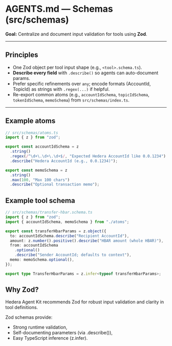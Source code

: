 # AGENTS.md — Schemas (src/schemas)

**Goal:** Centralize and document input validation for tools using **Zod**.

---

## Principles

- One Zod object per tool input shape (e.g., `<tool>.schema.ts`).
- **Describe every field** with `.describe()` so agents can auto-document params.
- Prefer specific refinements over `any`; encode formats (AccountId, TopicId) as strings with `.regex(...)` if helpful.
- Re-export common atoms (e.g., `accountIdSchema`, `topicIdSchema`, `tokenIdSchema`, `memoSchema`) from `src/schemas/index.ts`.

---

## Example atoms

```ts
// src/schemas/atoms.ts
import { z } from "zod";

export const accountIdSchema = z
  .string()
  .regex(/^\d+\.\d+\.\d+$/, "Expected Hedera AccountId like 0.0.1234")
  .describe("Hedera AccountId (e.g., 0.0.1234)");

export const memoSchema = z
  .string()
  .max(100, "Max 100 chars")
  .describe("Optional transaction memo");
```

## Example tool schema

```ts
// src/schemas/transfer-hbar.schema.ts
import { z } from "zod";
import { accountIdSchema, memoSchema } from "./atoms";

export const transferHbarParams = z.object({
  to: accountIdSchema.describe("Recipient AccountId"),
  amount: z.number().positive().describe("HBAR amount (whole HBAR)"),
  from: accountIdSchema
    .optional()
    .describe("Sender AccountId; defaults to context"),
  memo: memoSchema.optional(),
});

export type TransferHbarParams = z.infer<typeof transferHbarParams>;
```

## Why Zod?

Hedera Agent Kit recommends Zod for robust input validation and clarity in tool definitions.

Zod schemas provide:

- Strong runtime validation,
- Self-documenting parameters (via .describe()),
- Easy TypeScript inference (z.infer).
